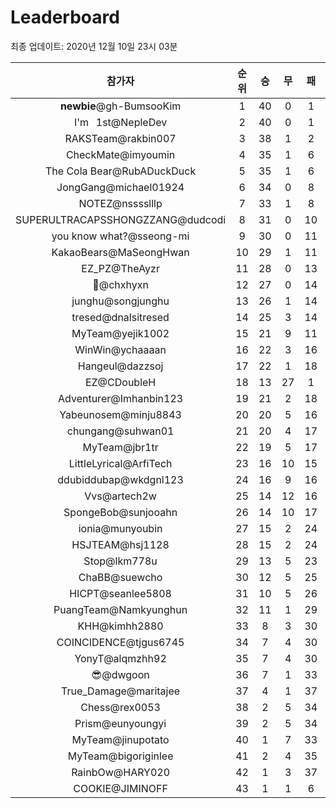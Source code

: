 # Leaderboard
최종 업데이트: 2020년 12월 10일 23시 03분




| 참가자 | 순위 | 승 | 무 | 패 | 승점 |
|:---:|:---:|:---:|:---:|:---:|:---:|
| <b>newbie</b>@gh-BumsooKim | 1 | 40 | 0 | 1 | 120 |
| I'm⠀1st@NepleDev | 2 | 40 | 0 | 1 | 120 |
| RAKSTeam@rakbin007 | 3 | 38 | 1 | 2 | 115 |
| CheckMate@imyoumin | 4 | 35 | 1 | 6 | 106 |
| The Cola Bear@RubADuckDuck | 5 | 35 | 1 | 6 | 106 |
| JongGang@michael01924 | 6 | 34 | 0 | 8 | 102 |
| NOTEZ@nsssslllp | 7 | 33 | 1 | 8 | 100 |
| SUPERULTRACAPSSHONGZZANG@dudcodi | 8 | 31 | 0 | 10 | 93 |
| you know what?@sseong-mi | 9 | 30 | 0 | 11 | 90 |
| KakaoBears@MaSeongHwan | 10 | 29 | 1 | 11 | 88 |
| EZ_PZ@TheAyzr | 11 | 28 | 0 | 13 | 84 |
| 👑@chxhyxn | 12 | 27 | 0 | 14 | 81 |
| junghu@songjunghu | 13 | 26 | 1 | 14 | 79 |
| tresed@dnalsitresed | 14 | 25 | 3 | 14 | 78 |
| MyTeam@yejik1002 | 15 | 21 | 9 | 11 | 72 |
| WinWin@ychaaaan | 16 | 22 | 3 | 16 | 69 |
| Hangeul@dazzsoj | 17 | 22 | 1 | 18 | 67 |
| EZ@CDoubleH | 18 | 13 | 27 | 1 | 66 |
| Adventurer@Imhanbin123 | 19 | 21 | 2 | 18 | 65 |
| Yabeunosem@minju8843 | 20 | 20 | 5 | 16 | 65 |
| chungang@suhwan01 | 21 | 20 | 4 | 17 | 64 |
| MyTeam@jbr1tr | 22 | 19 | 5 | 17 | 62 |
| LittleLyrical@ArfiTech | 23 | 16 | 10 | 15 | 58 |
| ddubiddubap@wkdgnl123 | 24 | 16 | 9 | 16 | 57 |
| Vvs@artech2w | 25 | 14 | 12 | 16 | 54 |
| SpongeBob@sunjooahn | 26 | 14 | 10 | 17 | 52 |
| ionia@munyoubin | 27 | 15 | 2 | 24 | 47 |
| HSJTEAM@hsj1128 | 28 | 15 | 2 | 24 | 47 |
| Stop@lkm778u | 29 | 13 | 5 | 23 | 44 |
| ChaBB@suewcho | 30 | 12 | 5 | 25 | 41 |
| HICPT@seanlee5808 | 31 | 10 | 5 | 26 | 35 |
| PuangTeam@Namkyunghun | 32 | 11 | 1 | 29 | 34 |
| KHH@kimhh2880 | 33 | 8 | 3 | 30 | 27 |
| COINCIDENCE@tjgus6745 | 34 | 7 | 4 | 30 | 25 |
| YonyT@alqmzhh92 | 35 | 7 | 4 | 30 | 25 |
| 😎@dwgoon | 36 | 7 | 1 | 33 | 22 |
| True_Damage@maritajee | 37 | 4 | 1 | 37 | 13 |
| Chess@rex0053 | 38 | 2 | 5 | 34 | 11 |
| Prism@eunyoungyi | 39 | 2 | 5 | 34 | 11 |
| MyTeam@jinupotato | 40 | 1 | 7 | 33 | 10 |
| MyTeam@bigoriginlee | 41 | 2 | 4 | 35 | 10 |
| RainbOw@HARY020 | 42 | 1 | 3 | 37 | 6 |
| COOKIE@JIMINOFF | 43 | 1 | 1 | 6 | 4 |